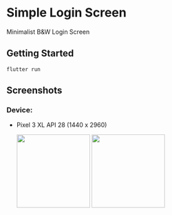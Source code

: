 # Simple Login Screen

Minimalist B&W Login Screen

## Getting Started

```
flutter run
```

## Screenshots

### Device:

- Pixel 3 XL API 28 (1440 x 2960)

  <img src="./lib/images/signin.png" width=170>
  <img src="./lib/images/createaccount.png" width=170>
